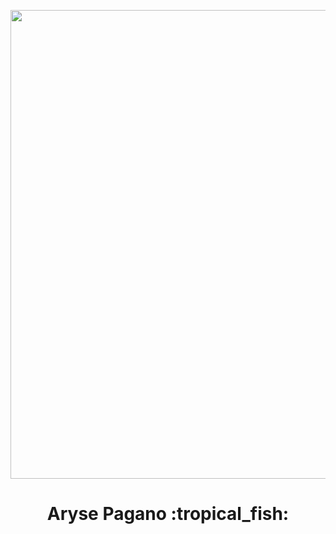 <a href="http://www.pagano.dev" target="_blank"><img align="center" src="./ocean.jpg" height="750" /></a>

<h1 align="center">
Aryse Pagano :tropical_fish:
</h1>
